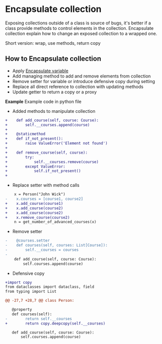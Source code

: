 # Encapsulate collection 
Exposing collections outside of a class is source of bugs, it's better if a class provide methods to control elements
in the collection.
Encapsulate collection explain how to change an exposed collection to a wrapped one.
 
Short version: wrap, use methods, return copy
 
## How to Encapsulate collection
 - Apply [Encapsulate variable](../Encapsulate%20variable)
 - Add managing method to add and remove elements from collection
 - Remove setter for variable or introduce defensive copy during setting
 - Replace all direct reference to collection with updating methods
 - Update getter to return a copy or a proxy
 
 
 **Example**
Example code in python file
  
 * Added methods to manipulate collection 
 ```diff
+    def add_course(self, course: Course):
+        self.__courses.append(course)
+
+    @staticmethod
+    def if_not_present():
+        raise ValueError('Element not found')
+
+    def remove_course(self, course):
+        try:
+            self.__courses.remove(course)
+        except ValueError:
+            self.if_not_present()
+
 ```

 * Replace setter with method calls 
 ```diff    
     x = Person("John Wick")
-    x.courses = [course1, course2]
+    x.add_course(course1)
+    x.add_course(course2)
+    x.add_course(course2)
+    x.remove_course(course2)
     n = get_number_of_advanced_courses(x)
 ```
 
  * Remove setter
 ```diff
-    @courses.setter
-    def courses(self, courses: List[Course]):
-        self.__courses = courses
-
     def add_course(self, course: Course):
         self.courses.append(course)

 ```
 
  *  Defensive copy
  ```diff
+import copy
 from dataclasses import dataclass, field
 from typing import List
 
@@ -27,7 +28,7 @@ class Person:
 
     @property
     def courses(self):
-        return self.__courses
+        return copy.deepcopy(self.__courses)
 
     def add_course(self, course: Course):
         self.courses.append(course)


  ```
